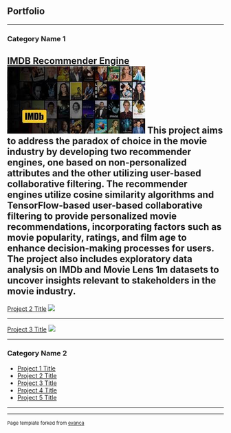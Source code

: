 ## Portfolio

---

### Category Name 1

[IMDB Recommender Engine](/sample_page)
<img src="images/IMDBthumbnail.jpg?raw=true"/>
This project aims to address the paradox of choice in the movie industry by developing two recommender engines, one based on non-personalized attributes and the other utilizing user-based collaborative filtering. The recommender engines utilize cosine similarity algorithms and TensorFlow-based user-based collaborative filtering to provide personalized movie recommendations, incorporating factors such as movie popularity, ratings, and film age to enhance decision-making processes for users. The project also includes exploratory data analysis on IMDb and Movie Lens 1m datasets to uncover insights relevant to stakeholders in the movie industry.
---
[Project 2 Title](/pdf/sample_presentation.pdf)
<img src="images/dummy_thumbnail.jpg?raw=true"/>

---
[Project 3 Title](http://example.com/)
<img src="images/dummy_thumbnail.jpg?raw=true"/>

---

### Category Name 2

- [Project 1 Title](http://example.com/)
- [Project 2 Title](http://example.com/)
- [Project 3 Title](http://example.com/)
- [Project 4 Title](http://example.com/)
- [Project 5 Title](http://example.com/)

---




---
<p style="font-size:11px">Page template forked from <a href="https://github.com/evanca/quick-portfolio">evanca</a></p>
<!-- Remove above link if you don't want to attibute -->
